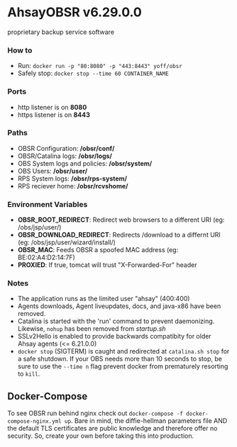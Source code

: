 # AhsayOBSR v6.29.0.0
proprietary backup service software

### How to
+ Run: `docker run -p "80:8080" -p "443:8443" yoff/obsr`
+ Safely stop: `docker stop --time 60 CONTAINER_NAME`

### Ports
+ http listener is on **8080**
+ https listener is on **8443**

### Paths
+ OBSR Configuration: **/obsr/conf/**
+ OBSR/Catalina logs: **/obsr/logs/**
+ OBS System logs and policies: **/obsr/system/**
+ OBS Users: **/obsr/user/**
+ RPS System logs: **/obsr/rps-system/**
+ RPS reciever home: **/obsr/rcvshome/**

### Environment Variables
+ **OBSR_ROOT_REDIRECT**: Redirect web browsers to a different URI (eg: /obs/jsp/user/)
+ **OBSR_DOWNLOAD_REDIRECT**: Redirects /download to a differnt URI (eg: /obs/jsp/user/wizard/install/)
+ **OBSR_MAC**: Feeds OBSR a spoofed MAC address (eg: BE:02:A4:D2:14:7F)
+ **PROXIED**: If true, tomcat will trust "X-Forwarded-For" header


### Notes
+ The application runs as the limited user "ahsay" (400:400)
+ Agents downloads, Agent liveupdates, docs, and java-x86 have been removed.
+ Catalina is started with the 'run' command to prevent daemonizing. Likewise, `nohup` has been removed from *startup.sh*
+ SSLv2Hello is enabled to provide backwards compatibity for older Ahsay agents (<= 6.21.0.0)
+ `docker stop` (SIGTERM) is caught and redirected at `catalina.sh stop` for a safe shutdown. If your OBS needs more than 10 seconds to stop, be sure to use the `--time n` flag prevent docker from prematurely resorting to `kill`.

## Docker-Compose
To see OBSR run behind nginx check out `docker-compose -f docker-compose-nginx.yml up`. Bare in mind, the diffie-hellman parameters file AND the default TLS certificates are public knowledge and therefore offer no security. So, create your own before taking this into production.
